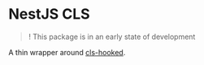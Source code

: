 # NestJS CLS

> ! This package is in an early state of development

A thin wrapper around [cls-hooked](https://www.npmjs.com/package/cls-hooked).
